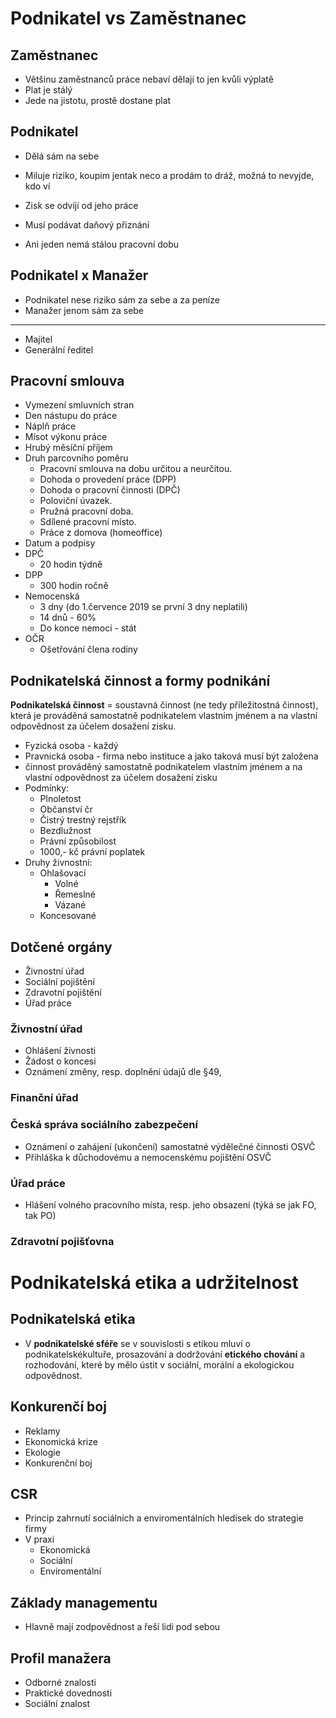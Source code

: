# Podnikatel vs Zaměstnanec

## Zaměstnanec

- Většinu zaměstnanců práce nebaví dělají to jen kvůli výplatě
- Plat je stálý
- Jede na jistotu, prostě dostane plat

## Podnikatel

- Dělá sám na sebe
- Miluje riziko, koupim jentak neco a prodám to dráž, možná to nevyjde, kdo ví
- Zisk se odvíjí od jeho práce
- Musí podávat daňový přiznání

- Ani jeden nemá stálou pracovní dobu

## Podnikatel x Manažer

- Podnikatel nese riziko sám za sebe a za peníze
- Manažer jenom sám za sebe

---

- Majitel
- Generální ředitel

## Pracovní smlouva

- Vymezení smluvních stran
- Den nástupu do práce
- Náplň práce
- Mísot výkonu práce
- Hrubý měsíční příjem
- Druh parcovního poměru
  - Pracovní smlouva na dobu určitou a neurčitou.
  - Dohoda o provedení práce (DPP)
  - Dohoda o pracovní činnosti (DPČ)
  - Poloviční úvazek.
  - Pružná pracovní doba.
  - Sdílené pracovní místo.
  - Práce z domova (homeoffice)
- Datum a podpisy
- DPČ
  - 20 hodin týdně
- DPP
  - 300 hodin ročně
- Nemocenská
  - 3 dny (do 1.července 2019 se první 3 dny neplatili)
  - 14 dnů - 60%
  - Do konce nemoci - stát
- OČR
  - Ošetřování člena rodiny

## Podnikatelská činnost a formy podnikání

**Podnikatelská činnost** = soustavná činnost (ne tedy příležitostná činnost), která je prováděná samostatně podnikatelem vlastním jménem a na vlastní odpovědnost za účelem dosažení zisku.

- Fyzická osoba - každý
- Pravnická osoba - firma nebo instituce a jako taková musí být založena
- činnost prováděný samostatně podnikatelem vlastním jménem a na vlastní odpovědnost za účelem dosažení zisku
- Podmínky:
  - Plnoletost
  - Občanství čr
  - Čistrý trestný rejstřík
  - Bezdlužnost
  - Právní způsobilost
  - 1000,- kč právní poplatek
- Druhy živnostní:
  - Ohlašovací
    - Volné
    - Řemeslné
    - Vázané
  - Koncesované

## Dotčené orgány

- Živnostní úřad
- Sociální pojištění
- Zdravotní pojištění
- Úřad práce

### Živnostní úřad

- Ohlášení živnosti
- Žádost o koncesi
- Oznámení změny, resp. doplnění údajů dle §49,

### Finanční úřad

### Česká správa sociálního zabezpečení

- Oznámení o zahájení (ukončení) samostatné výdělečné činnosti OSVČ
- Přihláška k důchodovému a nemocenskému pojištění OSVČ

### Úřad práce

- Hlášení volného pracovního místa, resp. jeho obsazení (týká se jak FO, tak PO)

### Zdravotní pojišťovna

# Podnikatelská etika a udržitelnost

## Podnikatelská etika

- V **podnikatelské sféře** se v souvislosti s etikou mluví o podnikatelskékultuře, prosazování a dodržování **etického chování** a rozhodování, které by mělo ústit v sociální, morální a ekologickou odpovědnost.

## Konkurenčí boj

- Reklamy
- Ekonomická krize
- Ekologie
- Konkurenční boj

## CSR

- Princip zahrnutí sociálních a enviromentálních hledisek do strategie firmy
- V praxi
  - Ekonomická
  - Sociální
  - Enviromentální

## Základy managementu

- Hlavně mají zodpovědnost a řeší lidi pod sebou

## Profil manažera

- Odborné znalosti
- Praktické dovednosti
- Sociální znalost
